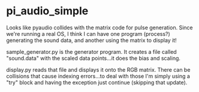 # pi_audio_simple

Looks like pyaudio collides with the matrix code for pulse generation.
Since we're running a real OS, I think I can have one program (process?) 
generating the sound data, and another using the matrix to display it!

sample_generator.py is the generator program.  It creates a file called "sound.data" with the scaled data points...it does the bias and scaling.

display.py reads that file and displays it onto the RGB matrix.  There can be collisions that cause indexing errors...to deal with those I'm simply using a "try" block and having the exception just continue (skipping that update).


